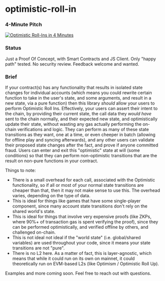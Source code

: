 # optimistic-roll-in

### 4-Minute Pitch

[![Optimistic Roll-Ins in 4 Minutes](http://img.youtube.com/vi/gEwcKkz417M/0.jpg)](http://www.youtube.com/watch?v=gEwcKkz417M "Optimistic Roll-Ins in 4 Minutes")


### Status

Just a Proof Of Concept, with Smart Contracts and JS Client. Only "happy path" tested. No security review. Feedback welcome and wanted.
<br>


### Brief

If your contract(s) has any functionality that results in isolated state changes for individual accounts (which means you could rewrite certain function to take in the user's state, and some arguments, and result in a new state, via a pure function) then this library *should* allow your users to perform Optimistic Roll Ins. Effectively, your users can assert their intent to the chain, by providing their current state, the call data they *would have* sent to the chain normally, and their expected new state, and optimistically update their state, without wasting any gas actually performing the on-chain verifications and logic. They can perform as many of these state transitions as they want, one at a time, or even cheeper in batch (allowing for offline play and syncing afterwards), and any other users can validate their proposed state changes after the fact, and prove if anyone committed fraud. Users can enter and exit this "optimistic" state at will (some conditions) so that they can perform non-optimistic transitions that are the result on non-pure functions in your contract.

Things to note:
* There is a small overhead for each call, associated with the Optimistic functionality, so if all or most of your normal state transitions are cheaper than that, then it may not make sense to use this. The overhead varies, depending on the type of data.
* This is ideal for things like games that have some single-player component, since many account state transitions don't rely on the shared world's state.
* This is ideal for things that involve very expensive proofs (like ZKPs, where 90%+ of transaction gas is spent verifying the proof), since they can be performed optimistically, and verified offline by others, and challenged on-chain.
* This is not ideal not ideal if the "world state" (i.e. global/shared variables) are used throughout your code, since it means your state transitions are not "pure".
* There is no L2 here. As a matter of fact, this is layer-agnostic, which means that while it could run on its own on mainnet, it could theoretically run on EVM-based L2s (like Optimism / Optimistic Roll Up).

Examples and more coming soon. Feel free to reach out with questions.
